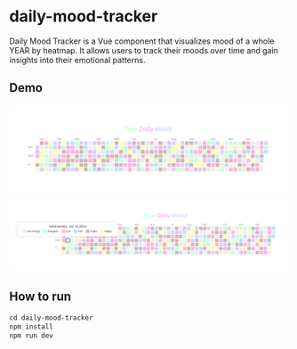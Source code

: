 # daily-mood-tracker
Daily Mood Tracker is a Vue component that visualizes mood of a whole YEAR by heatmap. It allows users to track their moods over time and gain insights into their emotional patterns.

## Demo
![Demo1](demo1.png)
![Demo2](demo2.png)

## How to run
```
cd daily-mood-tracker
npm install
npm run dev
```
